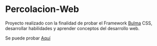 # Percolacion-Web

Proyecto realizado con la finalidad de probar el Framework [Bulma](https://bulma.io/) CSS, desarrollar habilidades y aprender conceptos del desarrollo web.

Se puede probar [Aquí](https://fcampo7.github.io/Percolacion-Web/)